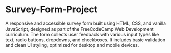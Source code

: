 # Survey-Form-Project
A responsive and accessible survey form built using HTML, CSS, and vanilla JavaScript, designed as part of the FreeCodeCamp Web Development curriculum. The form collects user feedback with various input types like text, radio buttons, dropdowns, and checkboxes. It includes basic validation and clean UI styling, optimized for desktop and mobile devices.
